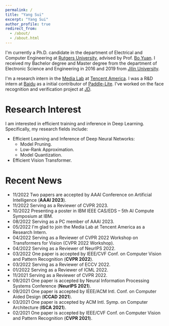 ```yaml
---
permalink: /
title: "Yang Sui"
excerpt: "Yang Sui"
author_profile: true
redirect_from: 
  - /about/
  - /about.html
---
```


I'm currently a Ph.D. candidate in the department of Electrical and Computer Engineering at [Rutgers University](https://newbrunswick.rutgers.edu/), advised by Prof. [Bo Yuan](https://sites.google.com/site/boyuaneecs/). I received my Bachelor degree and Master degree from the department of Electronic Science and Engineering in 2016 and 2019 from [Jilin University](https://global.jlu.edu.cn/).

I'm a research intern in the [Media Lab](https://multimedia.tencent.com/) at [Tencent America](https://www.tencent.com/en-us/about.html). I was a R&D intern at [Baidu](https://en.wikipedia.org/wiki/Baidu) as a initial contributor of [Paddle-Lite](https://github.com/PaddlePaddle/Paddle-Lite). I've worked on the face recognition and verification project at [JD](https://en.wikipedia.org/wiki/JD.com). 

Research Interest
======
I am interested in efficient training and inference in Deep Learning. Specifically, my research fields include:
- Efficient Learning and Inference of Deep Neural Networks:
  - Model Pruning.
  - Low-Rank Approximation.
  - Model Quantization.
- Efficient Vision Transformer.

Recent News
======
- 11/2022 Two papers are accepted by AAAI Conference on Artificial Intelligence (**AAAI 2023**). 
- 11/2022 Serving as a Reviewer of CVPR 2023.
- 10/2022 Presenting a poster in IBM IEEE CAS/EDS – 5th AI Compute Symposium at IBM. 
- 08/2022 Serving as a PC member of AAAI 2023.
- 05/2022 I'm glad to join the Media Lab at Tencent America as a Research Intern.
- 04/2022 Serving as a Reviewer of CVPR 2022 Workshop on Transformers for Vision (CVPR 2022 Workshop).
- 04/2022 Serving as a Reviewer of NeurIPS 2022.
- 03/2022 One paper is accepted by IEEE/CVF Conf. on Computer Vision and Pattern Recognition (**CVPR 2022**). 
- 03/2022 Serving as a Reviewer of ECCV 2022.
- 01/2022 Serving as a Reviewer of ICML 2022.
- 11/2021 Serving as a Reviewer of CVPR 2022.
- 09/2021 One paper is accepted by Neural Information Processing Systems Conference (**NeurIPS 2021**).
- 09/2021 One paper is accepted by IEEE/ACM Intl. Conf. on Computer Aided Design (**ICCAD 2021**).
- 03/2021 One paper is accepted by ACM Intl. Symp. on Computer Architecture (**ISCA 2021**).
- 02/2021 One paper is accepted by IEEE/CVF Conf. on Computer Vision and Pattern Recognition (**CVPR 2021**). 

